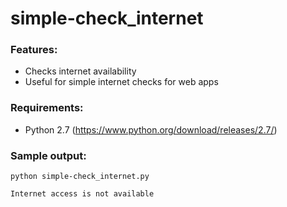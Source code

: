 # simple-check_internet

### Features:
- Checks internet availability
- Useful for simple internet checks for web apps

### Requirements:
- Python 2.7 (https://www.python.org/download/releases/2.7/)

### Sample output:
```
python simple-check_internet.py
```
```
Internet access is not available
```
